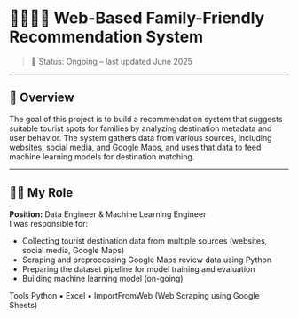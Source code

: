 # 👨‍👩‍👧‍👦 Web-Based Family-Friendly Recommendation System

> 🚧 Status: Ongoing – last updated June 2025

---

## 🧠 Overview

The goal of this project is to build a recommendation system that suggests suitable tourist spots for families by analyzing destination metadata and user behavior.  The system gathers data from various sources, including websites, social media, and Google Maps, and uses that data to feed machine learning models for destination matching.

---

## 👩‍💻 My Role

**Position:** Data Engineer & Machine Learning Engineer  
I was responsible for:
- Collecting tourist destination data from multiple sources (websites, social media, Google Maps)
- Scraping and preprocessing Google Maps review data using Python
- Preparing the dataset pipeline for model training and evaluation
- Building machine learning model (on-going)

Tools
Python ▪️ Excel ▪️ ImportFromWeb (Web Scraping using Google Sheets)


